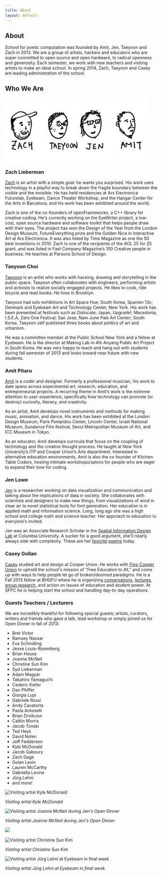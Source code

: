 ```yaml
---
title: About
layout: default
---
```


## About

School for poetic computation was founded by Amit, Jen, Taeyoon and Zach in 2013. We are a group of artists, hackers and educators who are super committed to open source and open hardware, to radical openness and generosity. Each semester, we work with new teachers and visiting artists to make an ideal school. In spring 2014, Zach, Taeyoon and Casey are leading administration of the school.

## Who We Are

![](/img/people.jpg)

### Zach Lieberman

[Zach](http://thesystemis.com/) is an artist with a simple goal: he wants you surprised. His work uses technology in a playful way to break down the fragile boundary between the visible and the invisible. He has held residencies at Ars Electronica Futurelab, Eyebeam, Dance Theater Workshop, and the Hangar Center for the Arts in Barcelona, and his work has been exhibited around the world.

Zach is one of the co-founders of openFrameworks, a C++ library for creative coding. He's currently working on the EyeWriter project, a low-cost, open source hardware and software toolkit that helps people draw with their eyes. The project has won the Design of the Year from the London Design Museum, FutureEverything prize and the Golden Nica in Interactive Art at Ars Electronica. It was also listed by Time Magazine as one the 50 best inventions in 2010. Zach is one of the recipients of the AOL 25 for 25 grant, and was listed in Fast Company Magazine’s 100 Creative people in business. He teaches at Parsons School of Design.

### Taeyoon Choi

[Taeyoon](http://taeyoonchoi.com/) is an artist who works with hacking, drawing and storytelling in the public space. Taeyoon often collaborates with engineers, performing artists and activists to realize socially engaged projects. He likes to cook, ride bicycle and read books. He lives in Brooklyn.

Taeyoon had solo exhibitions in Art Space Hue; South Korea, Spanien 13c; Denmark and Eyebeam Art and Technology Center, New York. His work has been presented at festivals such as Dislocate; Japan, Upgrade!; Macedonia, I.S.E.A, Zero One Festival; San Jose, Nam June Paik Art Center; South Korea. Taeyoon self published three books about politics of art and urbanism.

He was a committee member at the Public School New York and a fellow at Eyebeam. He is the director at Making Lab in 4th Anyang Public Art Project in South Korea. He was very happy to teach and hang out with students during fall semester of 2013 and looks toward near future with new students.

### Amit Pitaru

[Amit](http://pitaru.com/) is a coder and designer. Formerly a professional musician, his work to date spans across experimental art, research, education, and entrepreneurial projects. A recurring theme in Amit’s work is the extreme attention to user-experience, specifically how technology can promote (or destroy) curiosity, literacy, and creativity.

As an artist, Amit develops novel instruments and methods for making music, animation, and dance. His work has been exhibited at the London Design Museum, Paris Pompidou Center, Lincoln Center, Israel National Museum, Sundance Film festival, Seoul Metropolitan Museum of Art, and ICC Museum in Tokyo.

As an educator, Amit develops curricula that focus on the coupling of technology and the creative thought process. He taught at New York University’s ITP and Cooper Union’s Arts department. Interested in alternative education environments, Amit is also the co founder of Kitchen Table Coders, hosting intimate workshops/salons for people who are eager to expand their love for coding.

### Jen Lowe

[Jen](http://www.datatelling.com/) is a researcher working on data visualization and communication and talking about the implications of data in society. She collaborates with scientists and designers to make new things, from visualizations of wind in clear air to novel statistical tools for font generation. Her education is in applied math and information science. Long, long ago she was a high school and college math and science teacher. Her approach to education is: everyone's invited.

Jen was an Associate Research Scholar in the [Spatial Information Design Lab](http://www.spatialinformationdesignlab.org/) at Columbia University. A sucker for a good argument, she'll nearly always side with complexity. These are her [favorite](http://www.poetryfoundation.org/poem/171140) [poems](http://www.theparisreview.org/poetry/6090/two-poems-kevin-prufer) today.

### Casey Gollan

[Casey](http://caseyagollan.com) studied art and design at Cooper Union. He works with <a href="http://facebook.com/freecooperunion"><em>Free</em> Cooper Union</a> to uphold the school's mission of "Free Education to All," and come up with ways to help people let go of broken/doomed paradigms. He is a Fall 2013 fellow at BHQFU where he is organizing [conversations](http://bhqfu.org/they-cant-kill-us-all), [lectures](http://bhqfu.org/lecture-series), [group research](http://education.hackpad.com), and action on issues of education and student power. At SFPC he is helping start the school and handling day-to-day operations.

### Guests Teachers / Lecturers

We are incredibly thankful for following special guests; artists, curators, writers and friends who gave a talk, lead workshop or simply joined us for Open Dinner in fall of 2013:

- Bret Victor
- Ramsey Nassar
- Eva Schindling
- Jesse Louis-Rosenberg
- Brian House
- Joanne McNeil
- Christine Sun Kim
- Syd Lieberman
- Adam Magyar
- Takahiro Yamaguchi
- Cederic Kiefer
- Dan Phiffer
- Giorgia Lupi
- Gabriele Rossi
- Andy Cavatorta
- Paola Antonelli
- Brian Droitcour
- Caitlin Morris
- Jacob Tonski
- Ted Heys
- David Nolen
- Jeff Feddersen
- Kyle McDonald
- Jacob Gaboury
- Zach Gage
- Golan Levin
- Lauren McCarthy
- Gabriella Levine
- Jürg Lehni
- and more!

![Visiting artist Kyle McDonald](http://farm8.staticflickr.com/7432/10933666386_37c0c2bf35_z.jpg)

_Visiting artist Kyle McDonald_

![Visiting artist Joanne McNeil during Jen's Open Dinner](http://farm6.staticflickr.com/5498/10296088234_33bb285354_z.jpg)

_Visiting artist Joanne McNeil during Jen's Open Dinner_

![](http://farm8.staticflickr.com/7377/10598868013_556b20f611_z.jpg)

![Visiting artist Christine Sun Kim](http://farm6.staticflickr.com/5531/10598865003_d1a994ecf1_z.jpg)

_Visiting artist Christine Sun Kim_

![Visiting artist Jürg Lehni at Eyebeam in final week](http://farm4.staticflickr.com/3731/11107538286_3e4a7546a5_z.jpg)

_Visiting artist Jürg Lehni at Eyebeam in final week_

